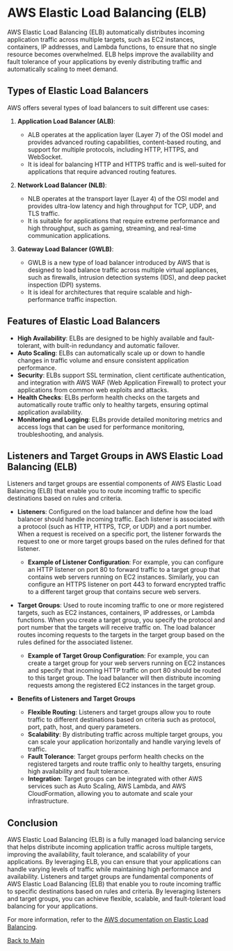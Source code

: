 # AWS Elastic Load Balancing (ELB)

AWS Elastic Load Balancing (ELB) automatically distributes incoming application traffic across multiple targets, such as EC2 instances, containers, IP addresses, and Lambda functions, to ensure that no single resource becomes overwhelmed. ELB helps improve the availability and fault tolerance of your applications by evenly distributing traffic and automatically scaling to meet demand.

## Types of Elastic Load Balancers

AWS offers several types of load balancers to suit different use cases:

1. **Application Load Balancer (ALB)**:
   - ALB operates at the application layer (Layer 7) of the OSI model and provides advanced routing capabilities, content-based routing, and support for multiple protocols, including HTTP, HTTPS, and WebSocket.
   - It is ideal for balancing HTTP and HTTPS traffic and is well-suited for applications that require advanced routing features.

2. **Network Load Balancer (NLB)**:
   - NLB operates at the transport layer (Layer 4) of the OSI model and provides ultra-low latency and high throughput for TCP, UDP, and TLS traffic.
   - It is suitable for applications that require extreme performance and high throughput, such as gaming, streaming, and real-time communication applications.

3. **Gateway Load Balancer (GWLB)**:
   - GWLB is a new type of load balancer introduced by AWS that is designed to load balance traffic across multiple virtual appliances, such as firewalls, intrusion detection systems (IDS), and deep packet inspection (DPI) systems.
   - It is ideal for architectures that require scalable and high-performance traffic inspection.

## Features of Elastic Load Balancers

- **High Availability**: ELBs are designed to be highly available and fault-tolerant, with built-in redundancy and automatic failover.
- **Auto Scaling**: ELBs can automatically scale up or down to handle changes in traffic volume and ensure consistent application performance.
- **Security**: ELBs support SSL termination, client certificate authentication, and integration with AWS WAF (Web Application Firewall) to protect your applications from common web exploits and attacks.
- **Health Checks**: ELBs perform health checks on the targets and automatically route traffic only to healthy targets, ensuring optimal application availability.
- **Monitoring and Logging**: ELBs provide detailed monitoring metrics and access logs that can be used for performance monitoring, troubleshooting, and analysis.

## Listeners and Target Groups in AWS Elastic Load Balancing (ELB)

Listeners and target groups are essential components of AWS Elastic Load Balancing (ELB) that enable you to route incoming traffic to specific destinations based on rules and criteria.

   - **Listeners**:  Configured on the load balancer and define how the load balancer should handle incoming traffic. Each listener is associated with a protocol (such as HTTP, HTTPS, TCP, or UDP) and a port number. When a request is received on a specific port, the listener forwards the request to one or more target groups based on the rules defined for that listener.

      - **Example of Listener Configuration**: For example, you can configure an HTTP listener on port 80 to forward traffic to a target group that contains web servers running on EC2 instances. Similarly, you can configure an HTTPS listener on port 443 to forward encrypted traffic to a different target group that contains secure web servers.

   - **Target Groups**: Used to route incoming traffic to one or more registered targets, such as EC2 instances, containers, IP addresses, or Lambda functions. When you create a target group, you specify the protocol and port number that the targets will receive traffic on. The load balancer routes incoming requests to the targets in the target group based on the rules defined for the associated listener.

      - **Example of Target Group Configuration**:  For example, you can create a target group for your web servers running on EC2 instances and specify that incoming HTTP traffic on port 80 should be routed to this target group. The load balancer will then distribute incoming requests among the registered EC2 instances in the target group.

- **Benefits of Listeners and Target Groups**
   - **Flexible Routing**: Listeners and target groups allow you to route traffic to different destinations based on criteria such as protocol, port, path, host, and query parameters.
   - **Scalability**: By distributing traffic across multiple target groups, you can scale your application horizontally and handle varying levels of traffic.
   - **Fault Tolerance**: Target groups perform health checks on the registered targets and route traffic only to healthy targets, ensuring high availability and fault tolerance.
   - **Integration**: Target groups can be integrated with other AWS services such as Auto Scaling, AWS Lambda, and AWS CloudFormation, allowing you to automate and scale your infrastructure.

## Conclusion

AWS Elastic Load Balancing (ELB) is a fully managed load balancing service that helps distribute incoming application traffic across multiple targets, improving the availability, fault tolerance, and scalability of your applications. By leveraging ELB, you can ensure that your applications can handle varying levels of traffic while maintaining high performance and availability.
Listeners and target groups are fundamental components of AWS Elastic Load Balancing (ELB) that enable you to route incoming traffic to specific destinations based on rules and criteria. By leveraging listeners and target groups, you can achieve flexible, scalable, and fault-tolerant load balancing for your applications.

For more information, refer to the [AWS documentation on Elastic Load Balancing](https://docs.aws.amazon.com/elasticloadbalancing/).




[Back to Main](readme.md)
